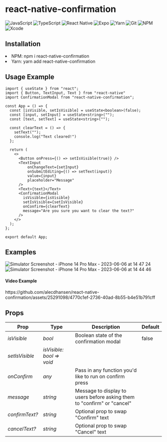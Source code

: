 # react-native-confirmation

![JavaScript](https://img.shields.io/badge/javascript-%23323330.svg?style=for-the-badge&logo=javascript&logoColor=%23F7DF1E)
![TypeScript](https://img.shields.io/badge/typescript-%23007ACC.svg?style=for-the-badge&logo=typescript&logoColor=white)
![React Native](https://img.shields.io/badge/react_native-%2320232a.svg?style=for-the-badge&logo=react&logoColor=%2361DAFB)
![Expo](https://img.shields.io/badge/expo-1C1E24?style=for-the-badge&logo=expo&logoColor=#D04A37)
![Yarn](https://img.shields.io/badge/yarn-%232C8EBB.svg?style=for-the-badge&logo=yarn&logoColor=white)
![Git](https://img.shields.io/badge/git-%23F05033.svg?style=for-the-badge&logo=git&logoColor=white)
![NPM](https://img.shields.io/badge/NPM-%23000000.svg?style=for-the-badge&logo=npm&logoColor=white)
![Xcode](https://img.shields.io/badge/Xcode-007ACC?style=for-the-badge&logo=Xcode&logoColor=white)

<h2>Installation</h2>
<li>NPM: npm i react-native-confirmation</li>
<li>Yarn: yarn add react-native-confirmation</li>

<h2>Usage Example</h2>

```
import { useState } from "react";
import { Button, TextInput, Text } from "react-native"
import ConfirmationModal from "react-native-confirmation";

const App = () => {
  const [isVisible, setIsVisible] = useState<boolean>(false);
  const [input, setInput] = useState<string>("");
  const [text, setText] = useState<string>("");

  const clearText = () => {
    setText("");
    console.log("Text cleared!")
  };

  return (
    <>
      <Button onPress={() => setIsVisible(true)} />
      <TextInput
          onChangeText={setInput}
          onSubmitEditing={() => setText(input)}
          value={input}
          placeholder="Message"
      />
      <Text>{text}</Text>
      <ConfirmationModal
        isVisible={isVisible}
        setIsVisible={setIsVisible}
        onConfirm={clearText}
        message="Are you sure you want to clear the text?"
      />
    </>
  );
};

export default App;
```

<h2>Examples</h2>

![Simulator Screenshot - iPhone 14 Pro Max - 2023-06-06 at 14 47 24](https://github.com/alecdhansen/react-native-confirmation/assets/25291098/23b9703c-dbfb-4134-8ff8-93bc625f9679)
![Simulator Screenshot - iPhone 14 Pro Max - 2023-06-06 at 14 44 46](https://github.com/alecdhansen/react-native-confirmation/assets/25291098/806dbc1a-f98c-4030-811e-c5fb89273c40)


<h4>Video Example</h4>
https://github.com/alecdhansen/react-native-confirmation/assets/25291098/4770c1ef-2736-40ad-8b55-b4e51b791cff

<h2>Props</h2>

| Prop           | Type                      | Description                                                             | Default |
| -------------- | ------------------------- | ----------------------------------------------------------------------- | ------- |
| _isVisible_    | _bool_                    | Boolean state of the confirmation modal                                 | false   |
| _setIsVisible_ | _isVisible: bool => void_ |                                                                         |         |
| _onConfirm_    | _any_                     | Pass in any function you'd like to run on confirm press                 |         |
| _message_      | _string_                  | Message to display to users before asking them to "confirm" or "cancel" |         |
| _confirmText?_ | _string_                  | Optional prop to swap "Confirm" text                                    |         |
| _cancelText?_  | _string_                  | Optional prop to swap "Cancel" text                                     |         |

<!-- https://www.tablesgenerator.com/markdown_tables# -->
